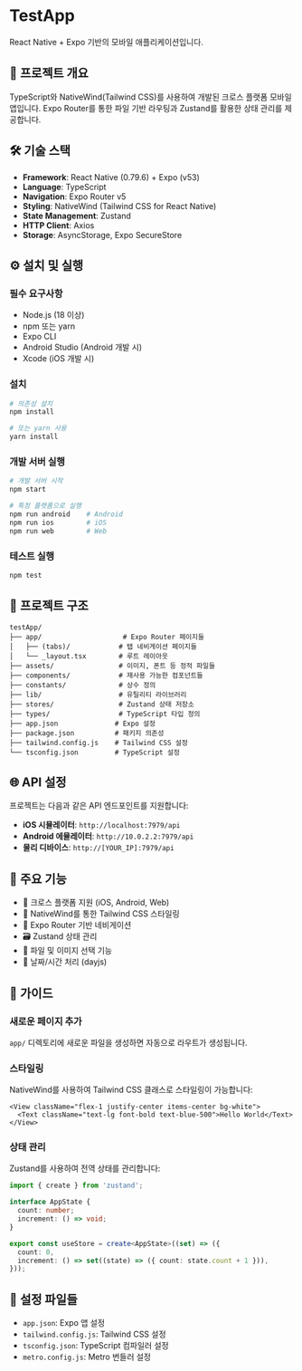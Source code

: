 # TestApp

React Native + Expo 기반의 모바일 애플리케이션입니다.

## 📱 프로젝트 개요

TypeScript와 NativeWind(Tailwind CSS)를 사용하여 개발된 크로스 플랫폼 모바일 앱입니다. Expo Router를 통한 파일 기반 라우팅과 Zustand를 활용한 상태 관리를 제공합니다.

## 🛠 기술 스택

- **Framework**: React Native (0.79.6) + Expo (v53)
- **Language**: TypeScript
- **Navigation**: Expo Router v5
- **Styling**: NativeWind (Tailwind CSS for React Native)
- **State Management**: Zustand
- **HTTP Client**: Axios
- **Storage**: AsyncStorage, Expo SecureStore

## ⚙️ 설치 및 실행

### 필수 요구사항
- Node.js (18 이상)
- npm 또는 yarn
- Expo CLI
- Android Studio (Android 개발 시)
- Xcode (iOS 개발 시)

### 설치
```bash
# 의존성 설치
npm install

# 또는 yarn 사용
yarn install
```

### 개발 서버 실행
```bash
# 개발 서버 시작
npm start

# 특정 플랫폼으로 실행
npm run android    # Android
npm run ios        # iOS
npm run web        # Web
```

### 테스트 실행
```bash
npm test
```

## 📁 프로젝트 구조

```
testApp/
├── app/                    # Expo Router 페이지들
│   ├── (tabs)/            # 탭 네비게이션 페이지들
│   └── _layout.tsx        # 루트 레이아웃
├── assets/                # 이미지, 폰트 등 정적 파일들
├── components/            # 재사용 가능한 컴포넌트들
├── constants/             # 상수 정의
├── lib/                   # 유틸리티 라이브러리
├── stores/                # Zustand 상태 저장소
├── types/                 # TypeScript 타입 정의
├── app.json              # Expo 설정
├── package.json          # 패키지 의존성
├── tailwind.config.js    # Tailwind CSS 설정
└── tsconfig.json         # TypeScript 설정
```

## 🌐 API 설정

프로젝트는 다음과 같은 API 엔드포인트를 지원합니다:

- **iOS 시뮬레이터**: `http://localhost:7979/api`
- **Android 에뮬레이터**: `http://10.0.2.2:7979/api`
- **물리 디바이스**: `http://[YOUR_IP]:7979/api`

## 🚀 주요 기능

- 📱 크로스 플랫폼 지원 (iOS, Android, Web)
- 🎨 NativeWind를 통한 Tailwind CSS 스타일링
- 🧭 Expo Router 기반 네비게이션
- 🗃️ Zustand 상태 관리
- 📁 파일 및 이미지 선택 기능
- 📅 날짜/시간 처리 (dayjs)

## 📝 가이드

### 새로운 페이지 추가
`app/` 디렉토리에 새로운 파일을 생성하면 자동으로 라우트가 생성됩니다.


### 스타일링
NativeWind를 사용하여 Tailwind CSS 클래스로 스타일링이 가능합니다:

```tsx
<View className="flex-1 justify-center items-center bg-white">
  <Text className="text-lg font-bold text-blue-500">Hello World</Text>
</View>
```

### 상태 관리
Zustand를 사용하여 전역 상태를 관리합니다:

```typescript
import { create } from 'zustand';

interface AppState {
  count: number;
  increment: () => void;
}

export const useStore = create<AppState>((set) => ({
  count: 0,
  increment: () => set((state) => ({ count: state.count + 1 })),
}));
```

## 🔧 설정 파일들

- `app.json`: Expo 앱 설정
- `tailwind.config.js`: Tailwind CSS 설정
- `tsconfig.json`: TypeScript 컴파일러 설정
- `metro.config.js`: Metro 번들러 설정


